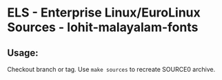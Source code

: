 # ELS - Enterprise Linux/EuroLinux Sources - lohit-malayalam-fonts
 
## Usage:
  Checkout branch or tag. Use `make sources` to recreate  SOURCE0 archive.
